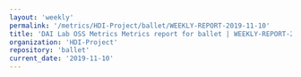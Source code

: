 ```yaml
---
layout: 'weekly'
permalink: '/metrics/HDI-Project/ballet/WEEKLY-REPORT-2019-11-10'
title: 'DAI Lab OSS Metrics Metrics report for ballet | WEEKLY-REPORT-2019-11-10'
organization: 'HDI-Project'
repository: 'ballet'
current_date: '2019-11-10'
---
```

